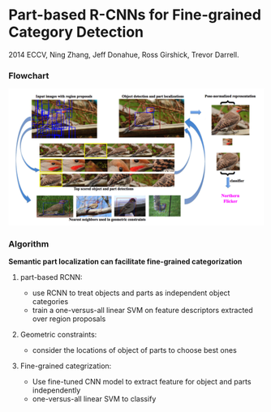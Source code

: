 # Part-based R-CNNs for Fine-grained Category Detection

2014 ECCV, Ning Zhang, Jeff Donahue, Ross Girshick, Trevor Darrell.

### Flowchart
![Alt text](images/2014-eecv-part-flowchart.png)

### Algorithm

**Semantic part localization can facilitate fine-grained categorization**

1. part-based RCNN: 

	* use RCNN to treat objects and parts as independent object categories
	* train a one-versus-all linear SVM on feature descriptors extracted over region proposals

2. Geometric constraints: 

	* consider the locations of object of parts to choose best ones

3. Fine-grained categrization: 

	* Use fine-tuned CNN model to extract feature for object and parts independently
	* one-versus-all linear SVM to classify